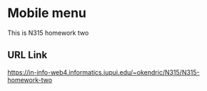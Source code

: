 # Mobile menu

This is N315 homework two

## URL Link

https://in-info-web4.informatics.iupui.edu/~okendric/N315/N315-homework-two


